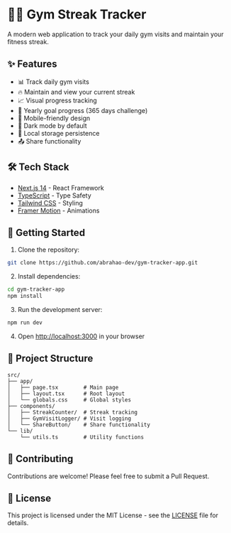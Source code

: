# 🏋️‍♂️ Gym Streak Tracker

A modern web application to track your daily gym visits and maintain your fitness streak.

## ✨ Features

- 📊 Track daily gym visits
- 🔥 Maintain and view your current streak
- 📈 Visual progress tracking
- 🎯 Yearly goal progress (365 days challenge)
- 📱 Mobile-friendly design
- 🌙 Dark mode by default
- 💾 Local storage persistence
- 📤 Share functionality

## 🛠️ Tech Stack

- [Next.js 14](https://nextjs.org/) - React Framework
- [TypeScript](https://www.typescriptlang.org/) - Type Safety
- [Tailwind CSS](https://tailwindcss.com/) - Styling
- [Framer Motion](https://www.framer.com/motion/) - Animations

## 🚀 Getting Started

1. Clone the repository:
```bash
git clone https://github.com/abrahao-dev/gym-tracker-app.git
```

2. Install dependencies:
```bash
cd gym-tracker-app
npm install
```

3. Run the development server:
```bash
npm run dev
```

4. Open [http://localhost:3000](http://localhost:3000) in your browser

## 📁 Project Structure

```
src/
├── app/
│   ├── page.tsx        # Main page
│   ├── layout.tsx      # Root layout
│   └── globals.css     # Global styles
├── components/
│   ├── StreakCounter/  # Streak tracking
│   ├── GymVisitLogger/ # Visit logging
│   └── ShareButton/    # Share functionality
└── lib/
    └── utils.ts        # Utility functions
```

## 🤝 Contributing

Contributions are welcome! Please feel free to submit a Pull Request.

## 📝 License

This project is licensed under the MIT License - see the [LICENSE](LICENSE) file for details.
